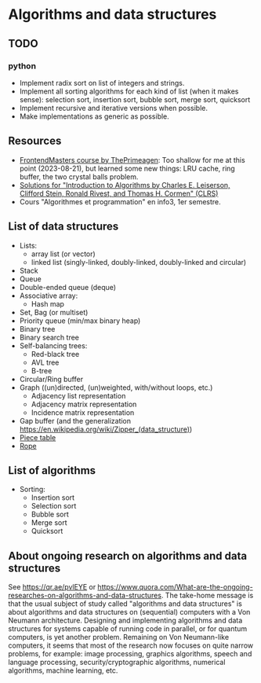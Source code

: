 # Algorithms and data structures

## TODO

### python

- Implement radix sort on list of integers and strings.
- Implement all sorting algorithms for each kind of list (when it makes sense):
    selection sort, insertion sort, bubble sort, merge sort, quicksort
- Implement recursive and iterative versions when possible.
- Make implementations as generic as possible.

## Resources

- [FrontendMasters course by ThePrimeagen](https://frontendmasters.com/courses/algorithms/):
    Too shallow for me at this point (2023-08-21), but learned some new things:
    LRU cache, ring buffer, the two crystal balls problem.
- [Solutions for "Introduction to Algorithms by Charles E. Leiserson, Clifford Stein, Ronald Rivest, and Thomas H. Cormen" (CLRS)](https://github.com/gzc/CLRS)
- Cours "Algorithmes et programmation" en info3, 1er semestre.

## List of data structures

- Lists:
    - array list (or vector)
    - linked list (singly-linked, doubly-linked, doubly-linked and circular)
- Stack
- Queue
- Double-ended queue (deque)
- Associative array:
    - Hash map
- Set, Bag (or multiset)
- Priority queue (min/max binary heap)
- Binary tree
- Binary search tree
- Self-balancing trees:
    - Red-black tree
    - AVL tree
    - B-tree
- Circular/Ring buffer
- Graph ((un)directed, (un)weighted, with/without loops, etc.)
    - Adjacency list representation
    - Adjacency matrix representation
    - Incidence matrix representation
- Gap buffer (and the generalization <https://en.wikipedia.org/wiki/Zipper_(data_structure)>)
- [Piece table](https://en.wikipedia.org/wiki/Piece_table)
- [Rope](https://en.wikipedia.org/wiki/Rope_(data_structure))

## List of algorithms

- Sorting:
    - Insertion sort
    - Selection sort
    - Bubble sort
    - Merge sort
    - Quicksort

## About ongoing research on algorithms and data structures

See <https://qr.ae/pvlEYE> or <https://www.quora.com/What-are-the-ongoing-researches-on-algorithms-and-data-structures>.
The take-home message is that the usual subject of study called "algorithms and data structures" is
about algorithms and data structures on (sequential) computers with a Von Neumann architecture.
Designing and implementing algorithms and data structures for systems capable of running code in
parallel, or for quantum computers, is yet another problem. Remaining on Von Neumann-like
computers, it seems that most of the research now focuses on quite narrow problems, for example:
image processing, graphics algorithms, speech and language processing, security/cryptographic
algorithms, numerical algorithms, machine learning, etc.

